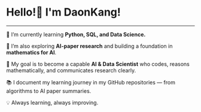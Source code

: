 # Hello!🤗 I'm DaonKang!
------

🌱 I’m currently learning **Python, SQL, and Data Science.**

🔬 I’m also exploring **AI-paper research** and building a foundation in **mathematics for AI**.

🎯 My goal is to become a capable **AI & Data Scientist** who codes, reasons mathematically, and communicates research clearly.

📚 I document my learning journey in my GitHub repositories — from algorithms to AI paper summaries.

💡 Always learning, always improving.
